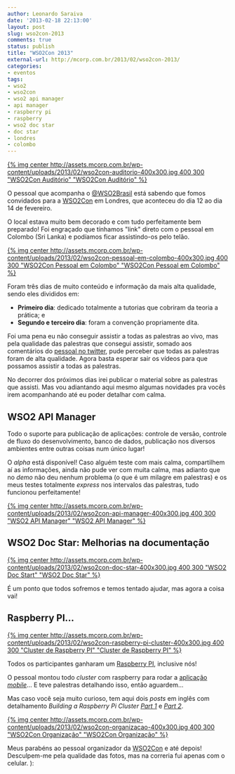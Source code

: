 ```yaml
---
author: Leonardo Saraiva
date: '2013-02-18 22:13:00'
layout: post
slug: wso2con-2013
comments: true
status: publish
title: "WSO2Con 2013"
external-url: http://mcorp.com.br/2013/02/wso2con-2013/
categories:
- eventos
tags:
- wso2
- wso2con
- wso2 api manager
- api manager
- raspberry pi
- raspberry
- wso2 doc star
- doc star
- londres
- colombo
---
```


[{% img center http://assets.mcorp.com.br/wp-content/uploads/2013/02/wso2con-auditorio-400x300.jpg 400 300 "WSO2Con Auditório" "WSO2Con Auditório" %}](http://assets.mcorp.com.br/wp-content/uploads/2013/02/wso2con-auditorio.jpg)

O pessoal que acompanha o [@WSO2Brasil](http://twitter.com/wso2brasil) está sabendo que fomos convidados para a [WSO2Con](http://wso2con.com) em Londres, que aconteceu do dia 12 ao dia 14 de fevereiro.

O local estava muito bem decorado e com tudo perfeitamente bem preparado! Foi engraçado que tínhamos "link" direto com o pessoal em Colombo (Sri Lanka) e podíamos ficar assistindo-os pelo telão.

[{% img center http://assets.mcorp.com.br/wp-content/uploads/2013/02/wso2con-pessoal-em-colombo-400x300.jpg 400 300 "WSO2Con Pessoal em Colombo" "WSO2Con Pessoal em Colombo" %}](http://assets.mcorp.com.br/wp-content/uploads/2013/02/wso2con-pessoal-em-colombo.jpg)

Foram três dias de muito conteúdo e informação da mais alta qualidade, sendo eles divididos em:

  * **Primeiro dia**: dedicado totalmente a tutorias que cobriram da teoria a prática; e
  * **Segundo e terceiro dia**: foram a convenção propriamente dita.

Foi uma pena eu não conseguir assistir a todas as palestras ao vivo, mas pela qualidade das palestras que consegui assistir, somado aos comentários do [pessoal no twitter](http://twitter.com/vyper/wso2), pude perceber que todas as palestras foram de alta qualidade. Agora basta esperar sair os vídeos para que possamos assistir a todas as palestras.

No decorrer dos próximos dias irei publicar o material sobre as palestras que assisti. Mas vou adiantando aqui mesmo algumas novidades pra vocês irem acompanhando até eu poder detalhar com calma.

## WSO2 API Manager

Todo o suporte para publicação de aplicações: controle de versão, controle de fluxo do desenvolvimento, banco de dados, publicação nos diversos ambientes entre outras coisas num único lugar!

O _alpha_ está disponível! Caso alguém teste com mais calma, compartilhem aí as informações, ainda não pude ver com muita calma, mas adianto que no _demo_ não deu nenhum problema (o que é um milagre em palestras) e os meus testes totalmente _express_ nos intervalos das palestras, tudo funcionou perfeitamente!

[{% img center http://assets.mcorp.com.br/wp-content/uploads/2013/02/wso2con-api-manager-400x300.jpg 400 300 "WSO2 API Manager" "WSO2 API Manager" %}](http://assets.mcorp.com.br/wp-content/uploads/2013/02/wso2con-api-manager.jpg)

## WSO2 Doc Star: Melhorias na documentação

[{% img center http://assets.mcorp.com.br/wp-content/uploads/2013/02/wso2con-doc-star-400x300.jpg 400 300 "WSO2 Doc Start" "WSO2 Doc Star" %}](http://assets.mcorp.com.br/wp-content/uploads/2013/02/wso2con-doc-star.jpg)

É um ponto que todos sofremos e temos tentado ajudar, mas agora a coisa vai!

## Raspberry PI...

[{% img center http://assets.mcorp.com.br/wp-content/uploads/2013/02/wso2con-raspberry-pi-cluster-400x300.jpg 400 300 "Cluster de Raspberry PI" "Cluster de Raspberry PI" %}](http://assets.mcorp.com.br/wp-content/uploads/2013/02/wso2con-raspberry-pi-cluster.jpg)

Todos os participantes ganharam um [Raspberry PI](http://www.raspberrypi.org/), inclusive nós!

O pessoal montou todo _cluster_ com raspberry para rodar a [aplicação _mobile_](http://wso2con.com/m)... E teve palestras detalhando isso, então aguardem...

Mas caso você seja muito curioso, tem aqui dois _posts_ em inglês com detalhamento _Building a Raspberry Pi Cluster [Part 1](http://blog.afkham.org/2013/01/raspberry-pi-control-center.html)_ e _[Part 2](http://blog.afkham.org/2013/02/building-raspberry-pi-cluster-part-2.html)_.

[{% img center http://assets.mcorp.com.br/wp-content/uploads/2013/02/wso2con-organizacao-400x300.jpg 400 300 "WSO2Con Organização" "WSO2Con Organização" %}](http://assets.mcorp.com.br/wp-content/uploads/2013/02/wso2con-organizacao.jpg)

Meus parabéns ao pessoal organizador da [WSO2Con](http://wso2con.com) e até depois! Desculpem-me pela qualidade das fotos, mas na correria fui apenas com o celular. ):
